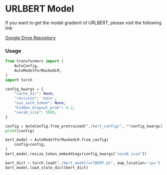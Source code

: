 # URLBERT Model

If you want to get the model gradient of URLBERT, please visit the following link

[Google Drive Repository](https://drive.google.com/drive/folders/16pNq7C1gYKR9inVD-P8yPBGS37nitE-D?usp=drive_link)

### Usage

``` python
from transformers import (
    AutoConfig,
    AutoModelForMaskedLM,
)
import torch

config_kwargs = {
    "cache_dir": None,
    "revision": 'main',
    "use_auth_token": None,
    "hidden_dropout_prob": 0.2,
    "vocab_size": 5000,
}

config = AutoConfig.from_pretrained("./bert_config/", **config_kwargs)
print(config)

bert_model = AutoModelForMaskedLM.from_config(
    config=config,
)
bert_model.resize_token_embeddings(config_kwargs["vocab_size"])

bert_dict = torch.load("./bert_model/urlBERT.pt", map_location='cpu')
bert_model.load_state_dict(bert_dict)
```

